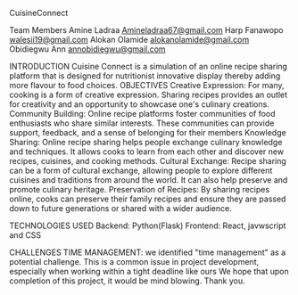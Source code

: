 CuisineConnect

Team Members
Amine Ladraa
Amineladraa67@gmail.com
Harp Fanawopo
walesii19@gmail.com
Alokan Olamide
alokanolamide@gmail.com
Obidiegwu Ann
annobidiegwu@gmail.com

INTRODUCTION
Cuisine Connect is a simulation of an online recipe sharing  platform  that is designed for nutritionist innovative display thereby adding more flavour to food choices.
OBJECTIVES
Creative Expression: For many, cooking is a form of creative expression. Sharing recipes provides an outlet for creativity and an opportunity to showcase one's culinary creations.
Community Building: Online recipe platforms foster communities of food enthusiasts who share similar interests. These communities can provide support, feedback, and a sense of belonging for their members
Knowledge Sharing: Online recipe sharing helps people exchange culinary knowledge and techniques. It allows cooks to learn from each other and discover new recipes, cuisines, and cooking methods.
Cultural Exchange: Recipe sharing can be a form of cultural exchange, allowing people to explore different cuisines and traditions from around the world. It can also help preserve and promote culinary heritage.
Preservation of Recipes: By sharing recipes online, cooks can preserve their family recipes and ensure they are passed down to future generations or shared with a wider audience.

TECHNOLOGIES USED
Backend:  Python(Flask)
Frontend: React, javwscript and CSS

CHALLENGES
TIME MANAGEMENT: we  identified "time management" as a potential challenge. This is a common issue in project development, especially when working within a tight deadline like ours
We hope that upon completion of this project, it would be mind blowing.
Thank you.




